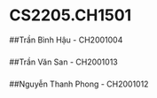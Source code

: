 # CS2205.CH1501
##Trần Bình Hậu - CH2001004
###
##Trần Văn San - CH2001013
###
##Nguyễn Thanh Phong - CH2001012
###
